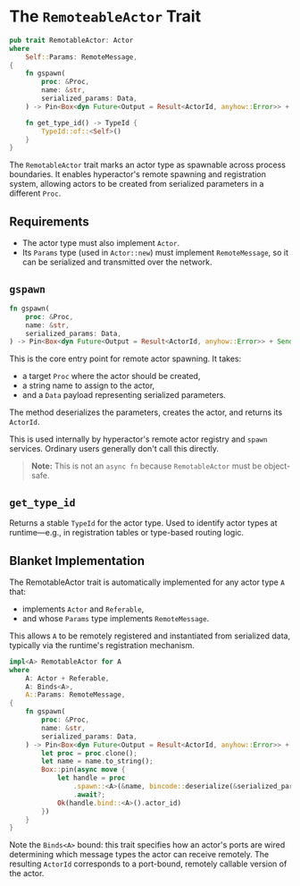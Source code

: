 # The `RemoteableActor` Trait

```rust
pub trait RemotableActor: Actor
where
    Self::Params: RemoteMessage,
{
    fn gspawn(
        proc: &Proc,
        name: &str,
        serialized_params: Data,
    ) -> Pin<Box<dyn Future<Output = Result<ActorId, anyhow::Error>> + Send>>;

    fn get_type_id() -> TypeId {
        TypeId::of::<Self>()
    }
}
```
The `RemotableActor` trait marks an actor type as spawnable across process boundaries. It enables hyperactor's remote spawning and registration system, allowing actors to be created from serialized parameters in a different `Proc`.

## Requirements
- The actor type must also implement `Actor`.
- Its `Params` type (used in `Actor::new`) must implement `RemoteMessage`, so it can be serialized and transmitted over the network.

## `gspawn`
```rust
fn gspawn(
    proc: &Proc,
    name: &str,
    serialized_params: Data,
) -> Pin<Box<dyn Future<Output = Result<ActorId, anyhow::Error>> + Send>>;
```
This is the core entry point for remote actor spawning. It takes:
- a target `Proc` where the actor should be created,
- a string name to assign to the actor,
- and a `Data` payload representing serialized parameters.

The method deserializes the parameters, creates the actor, and returns its `ActorId`.

This is used internally by hyperactor's remote actor registry and `spawn` services. Ordinary users generally don't call this directly.

> **Note:** This is not an `async fn` because `RemotableActor` must be object-safe.

## `get_type_id`

Returns a stable `TypeId` for the actor type. Used to identify actor types at runtime—e.g., in registration tables or type-based routing logic.

## Blanket Implementation

The RemotableActor trait is automatically implemented for any actor type `A` that:
- implements `Actor` and `Referable`,
- and whose `Params` type implements `RemoteMessage`.

This allows `A` to be remotely registered and instantiated from serialized data, typically via the runtime's registration mechanism.

```rust
impl<A> RemotableActor for A
where
    A: Actor + Referable,
    A: Binds<A>,
    A::Params: RemoteMessage,
{
    fn gspawn(
        proc: &Proc,
        name: &str,
        serialized_params: Data,
    ) -> Pin<Box<dyn Future<Output = Result<ActorId, anyhow::Error>> + Send>> {
        let proc = proc.clone();
        let name = name.to_string();
        Box::pin(async move {
            let handle = proc
                .spawn::<A>(&name, bincode::deserialize(&serialized_params)?)
                .await?;
            Ok(handle.bind::<A>().actor_id)
        })
    }
}
```
Note the `Binds<A>` bound: this trait specifies how an actor's ports are wired determining which message types the actor can receive remotely. The resulting `ActorId` corresponds to a port-bound, remotely callable version of the actor.
